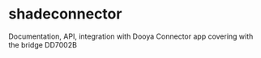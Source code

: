 # shadeconnector
Documentation, API, integration with Dooya Connector app covering with the bridge DD7002B
